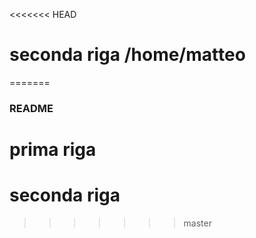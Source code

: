 <<<<<<< HEAD
# seconda riga /home/matteo
=======
### README
# prima riga
# seconda riga
>>>>>>> master
